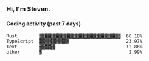 ### Hi, I'm Steven.

#### Coding activity (past 7 days)
```
Rust        ▓▓▓▓▓▓▓▓▓▓▓▓▓▓▓▓▓▓▓▓▓▓▓▓▓▓▓▓▓▓  60.18%
TypeScript  ▓▓▓▓▓▓▓▓▓▓▓                     23.97%
Text        ▓▓▓▓▓▓                          12.86%
other       ▓                                2.99%
```
